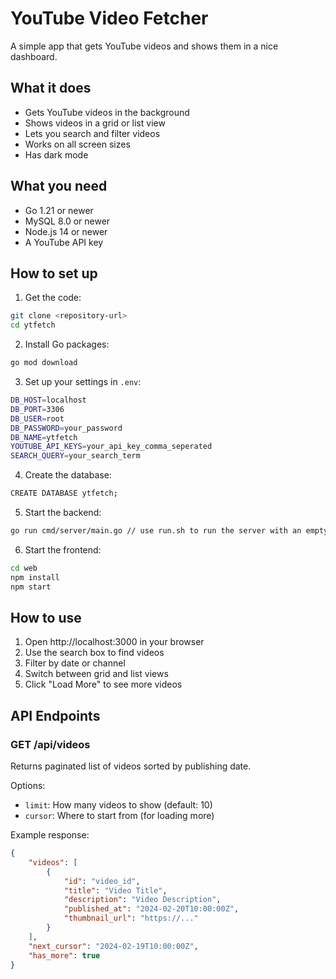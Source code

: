 # YouTube Video Fetcher

A simple app that gets YouTube videos and shows them in a nice dashboard.

## What it does

- Gets YouTube videos in the background
- Shows videos in a grid or list view
- Lets you search and filter videos
- Works on all screen sizes
- Has dark mode

## What you need

- Go 1.21 or newer
- MySQL 8.0 or newer
- Node.js 14 or newer
- A YouTube API key

## How to set up

1. Get the code:
```bash
git clone <repository-url>
cd ytfetch
```

2. Install Go packages:
```bash
go mod download
```

3. Set up your settings in `.env`:
```bash
DB_HOST=localhost
DB_PORT=3306
DB_USER=root
DB_PASSWORD=your_password
DB_NAME=ytfetch
YOUTUBE_API_KEYS=your_api_key_comma_seperated
SEARCH_QUERY=your_search_term
```

4. Create the database:
```bash
CREATE DATABASE ytfetch;
```

5. Start the backend:
```bash
go run cmd/server/main.go // use run.sh to run the server with an empty db
```

6. Start the frontend:
```bash
cd web
npm install
npm start
```

## How to use

1. Open http://localhost:3000 in your browser
2. Use the search box to find videos
3. Filter by date or channel
4. Switch between grid and list views
5. Click "Load More" to see more videos

## API Endpoints

### GET /api/videos
Returns paginated list of videos sorted by publishing date.

Options:
- `limit`: How many videos to show (default: 10)
- `cursor`: Where to start from (for loading more)

Example response:
```json
{
    "videos": [
        {
            "id": "video_id",
            "title": "Video Title",
            "description": "Video Description",
            "published_at": "2024-02-20T10:00:00Z",
            "thumbnail_url": "https://..."
        }
    ],
    "next_cursor": "2024-02-19T10:00:00Z",
    "has_more": true
}
```
